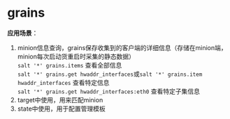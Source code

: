 # grains

**应用场景**：
1. minion信息查询，grains保存收集到的客户端的详细信息（存储在minion端，minion每次启动货重启时采集的静态数据）<br>
  `salt '*' grains.items` 查看全部信息<br>
  `salt '*' grains.get hwaddr_interfaces`或`salt '*' grains.item hwaddr_interfaces` 查看特定信息<br>
  `salt '*' grains.get hwaddr_interfaces:eth0` 查看特定子集信息
2. target中使用，用来匹配minion
3. state中使用，用于配置管理模板

